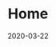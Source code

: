 ---
title: Home
meta_title: 'DigiFun Blogs'
date: 2020-03-22
heading:
  title: "<strong>DigiFun</strong> Blogs"
  description: "<strong>Creative</strong> for FUN! <strong>Enjoy</strong> and EARN!"
  align: left
---